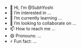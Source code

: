 - 👋 Hi, I’m @SubhYoshi
- 👀 I’m interested in ...
- 🌱 I’m currently learning ...
- 💞️ I’m looking to collaborate on ...
- 📫 How to reach me ...
- 😄 Pronouns: ...
- ⚡ Fun fact: ...

<!---
SubhYoshi/SubhYoshi is a ✨ special ✨ repository because its `README.md` (this file) appears on your GitHub profile.
You can click the Preview link to take a look at your changes.
--->
